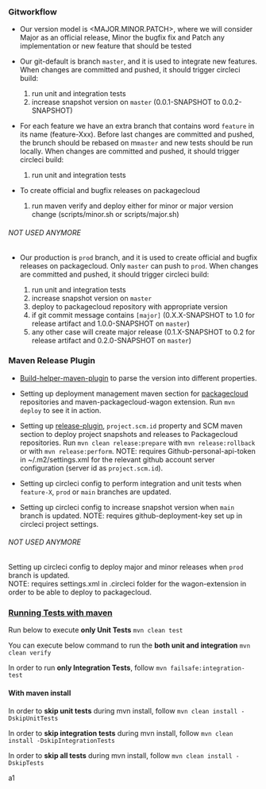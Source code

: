 ### Gitworkflow

- Our version model is <MAJOR.MINOR.PATCH>, where we will consider Major as an official release, Minor the bugfix fix
  and Patch any implementation or new feature that should be tested

- Our git-default is branch `master`, and it is used to integrate new features. When changes are committed and pushed,
  it should trigger circleci build:

    1. run unit and integration tests
    2. increase snapshot version on `master` (0.0.1-SNAPSHOT to 0.0.2-SNAPSHOT)

- For each feature we have an extra branch that contains word `feature` in its name (feature-Xxx). Before last changes
  are committed and pushed, the brunch should be rebased on m`master` and new tests should be run locally. When changes
  are committed and pushed, it should trigger circleci build:

    1. run unit and integration tests

- To create official and bugfix releases on packagecloud

    1. run maven verify and deploy either for minor or major version change (scripts/minor.sh or scripts/major.sh)

###### NOT USED ANYMORE

- Our production is `prod` branch, and it is used to create official and bugfix releases on packagecloud. Only `master`
  can push to `prod`. When changes are committed and pushed, it should trigger circleci build:

    1. run unit and integration tests
    2. increase snapshot version on `master`
    3. deploy to packagecloud repository with appropriate version
    4. if git commit message contains `[major]` (0.X.X-SNAPSHOT to 1.0 for release artifact and 1.0.0-SNAPSHOT
       on `master`)
    5. any other case will create major release (0.1.X-SNAPSHOT to 0.2 for release artifact and 0.2.0-SNAPSHOT
       on `master`)

### Maven Release Plugin

- [Build-helper-maven-plugin](https://www.mojohaus.org/build-helper-maven-plugin/index.html) to parse the version into
  different properties.

- Setting up deployment management maven section for [packagecloud](https://packagecloud.io/nikakar) repositories and
  maven-packagecloud-wagon extension. Run `mvn deploy` to see it in action.

- Setting up [release-plugin](https://maven.apache.org/maven-release/maven-release-plugin/index.html), `project.scm.id`
  property and SCM maven section to deploy project snapshots and releases to Packagecloud repositories.
  Run `mvn clean release:prepare` with `mvn release:rollback` or with `mvn release:perform`. NOTE: requires
  Github-personal-api-token in ~/.m2/settings.xml for the relevant github account server configuration (server id
  as `project.scm.id`).

- Setting up circleci config to perform integration and unit tests when `feature-X`, `prod` or `main` branches are
  updated.

- Setting up circleci config to increase snapshot version when `main` branch is updated. NOTE: requires
  github-deployment-key set up in circleci project settings.

###### NOT USED ANYMORE

Setting up circleci config to deploy major and minor releases when `prod` branch is updated.  
NOTE: requires settings.xml in .circleci folder for the wagon-extension in order to be able to deploy to packagecloud.

### [Running Tests with maven](https://stackoverflow.com/questions/1399240/how-do-i-get-my-maven-integration-tests-to-run)

Run below to execute **only Unit Tests** `mvn clean test`

You can execute below command to run the **both unit and integration** `mvn clean verify`

In order to run **only Integration Tests**, follow `mvn failsafe:integration-test`

#### With maven install

In order to **skip unit tests** during mvn install, follow `mvn clean install -DskipUnitTests`

In order to **skip integration tests** during mvn install, follow `mvn clean install -DskipIntegrationTests`

In order to **skip all tests** during mvn install, follow `mvn clean install -DskipTests`

a1
